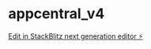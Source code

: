 # appcentral_v4

[Edit in StackBlitz next generation editor ⚡️](https://stackblitz.com/~/github.com/bohurupishopping/appcentral_v4)